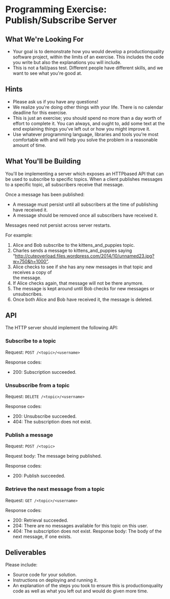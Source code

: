 # Programming Exercise: Publish/Subscribe Server 

## What We're Looking For 
  * Your goal is to demonstrate how you would develop a production­quality software 
project, within the limits of an exercise. This includes the code you write but also the 
explanations you will include.  
  * This is not a fail/pass test. Different people have different skills, and we want to see 
what you're good at.  

## Hints

  * Please ask us if you have any questions! 
  * We realize you're doing other things with your life. There is no calendar deadline for 
this exercise.  
  * This is just an exercise; you should spend no more than a day worth of effort to 
complete it. You can always, and ought to, add some text at the end explaining things 
you've left out or how you might improve it. 
  * Use whatever programming language, libraries and tools you're most comfortable with 
and will help you solve the problem in a reasonable amount of time. 

## What You'll be Building 

You'll be implementing a server which exposes an HTTP­based API that can be used to 
subscribe to specific topics. When a client publishes messages to a specific topic, all 
subscribers receive that message.  
 
Once a message has been published: 
 
  * A message must persist until all subscribers at the time of publishing have received it. 
  * A message should be removed once all subscribers have received it. 
 
Messages need not persist across server restarts. 
 
For example:  
  1. Alice and Bob subscribe to the kittens_and_puppies topic.  
  1. Charles sends a message to kittens_and_puppies saying 
“http://cuteoverload.files.wordpress.com/2014/10/unnamed23.jpg?w=750&h=1000”. 
  1. Alice checks to see if she has any new messages in that topic and receives a copy of  
the message. 
  1. If Alice checks again, that message will not be there anymore. 
  1. The message is kept around until Bob checks for new messages or unsubscribes. 
  1. Once both Alice and Bob have received it, the message is deleted. 

## API

The HTTP server should implement the following API: 

### Subscribe to a topic 

Request: `POST /<topic>/<username>`

Response codes: 
  * 200: Subscription succeeded. 

### Unsubscribe from a topic 

Request: `DELETE /<topic>/<username>`

Response codes: 
  * 200: Unsubscribe succeeded.   
  * 404: The subscription does not exist. 

### Publish a message 

Request: `POST /<topic> `

Request body: The message being published. 

Response codes: 
  * 200: Publish succeeded.  

### Retrieve the next message from a topic 

Request: `GET /<topic>/<username>`

Response codes: 
  * 200: Retrieval succeeded.  
  * 204: There are no messages available for this topic on this user. 
  * 404: The subscription does not exist. 
Response body: The body of the next message, if one exists. 
 
## Deliverables 

Please include: 
 
  * Source code for your solution. 
  * Instructions on deploying and running it. 
  * An explanation of the steps you took to ensure this is production­quality code as well as what you left out and would do given more time.
